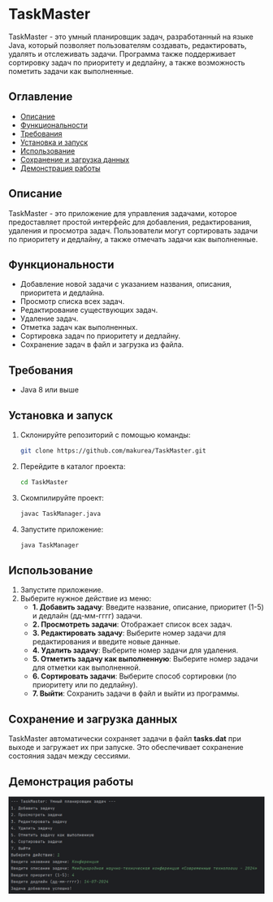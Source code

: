 # TaskMaster

TaskMaster - это умный планировщик задач, разработанный на языке Java, который позволяет пользователям создавать, редактировать, удалять и отслеживать задачи. Программа также поддерживает сортировку задач по приоритету и дедлайну, а также возможность пометить задачи как выполненные.

## Оглавление

- [Описание](#описание)
- [Функциональности](#функциональности)
- [Требования](#требования)
- [Установка и запуск](#установка-и-запуск)
- [Использование](#использование)
- [Сохранение и загрузка данных](#сохранение-и-загрузка-данных)
- [Демонстрация работы](#демонстрация-работы)

## Описание

TaskMaster - это приложение для управления задачами, которое предоставляет простой интерфейс для добавления, редактирования, удаления и просмотра задач. Пользователи могут сортировать задачи по приоритету и дедлайну, а также отмечать задачи как выполненные.

## Функциональности

- Добавление новой задачи с указанием названия, описания, приоритета и дедлайна.
- Просмотр списка всех задач.
- Редактирование существующих задач.
- Удаление задач.
- Отметка задач как выполненных.
- Сортировка задач по приоритету и дедлайну.
- Сохранение задач в файл и загрузка из файла.

## Требования

- Java 8 или выше

## Установка и запуск

1. Склонируйте репозиторий с помощью команды:
    ```sh
    git clone https://github.com/makurea/TaskMaster.git
    ```
2. Перейдите в каталог проекта:
    ```sh
    cd TaskMaster
    ```
3. Скомпилируйте проект:
    ```sh
    javac TaskManager.java
    ```
4. Запустите приложение:
    ```sh
    java TaskManager
    ```

## Использование

1. Запустите приложение.
2. Выберите нужное действие из меню:
    - **1. Добавить задачу**: Введите название, описание, приоритет (1-5) и дедлайн (дд-мм-гггг) задачи.
    - **2. Просмотреть задачи**: Отображает список всех задач.
    - **3. Редактировать задачу**: Выберите номер задачи для редактирования и введите новые данные.
    - **4. Удалить задачу**: Выберите номер задачи для удаления.
    - **5. Отметить задачу как выполненную**: Выберите номер задачи для отметки как выполненной.
    - **6. Сортировать задачи**: Выберите способ сортировки (по приоритету или по дедлайну).
    - **7. Выйти**: Сохранить задачи в файл и выйти из программы.

## Сохранение и загрузка данных

TaskMaster автоматически сохраняет задачи в файл **tasks.dat** при выходе и загружает их при запуске. Это обеспечивает сохранение состояния задач между сессиями.

## Демонстрация работы

![Демонстрация работы](screen.png)
